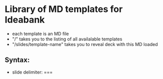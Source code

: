 # Library of MD templates for Ideabank

* each template is an MD file
* "/" takes you to the listing of all availalable templates
* "/slides/template-name" takes you to reveal deck with this MD loaded


## Syntax:
* slide delimiter: ===
